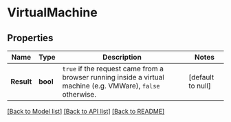 # VirtualMachine

## Properties
Name | Type | Description | Notes
------------ | ------------- | ------------- | -------------
**Result** | **bool** | `true` if the request came from a browser running inside a virtual machine (e.g. VMWare), `false` otherwise.  | [default to null]

[[Back to Model list]](../README.md#documentation-for-models) [[Back to API list]](../README.md#documentation-for-api-endpoints) [[Back to README]](../README.md)

